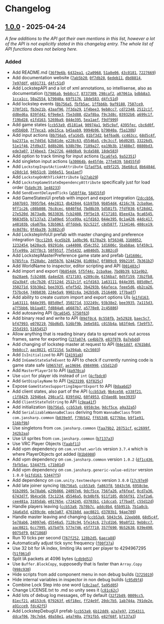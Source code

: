 
# Changelog

## [1.0.0] - 2025-04-24

_A few additions to the API got their own mentions in this list, however a lot of the API is not explicitly stated in this changelog entry. The whole list of API functions does not belong here._

### Added

- Add README.md ([`36f9e6b`](https://github.com/JanSharp/VRCLockstep/commit/36f9e6b4c3d6822755591f9a1a22896b1c247970), [`6432ea1`](https://github.com/JanSharp/VRCLockstep/commit/6432ea11258f1d66fa1e146b7e71288e2c5c1e64), [`c2a0968`](https://github.com/JanSharp/VRCLockstep/commit/c2a0968224c2edaf8c4ca5a79889f80f8a1e86f9), [`51a8e06`](https://github.com/JanSharp/VRCLockstep/commit/51a8e06c62e861b7d7ca5aad36a712228952b1a6), [`43c0181`](https://github.com/JanSharp/VRCLockstep/commit/43c01813755be8690408bfe59ef070d8dec22bb6), [`7227669`](https://github.com/JanSharp/VRCLockstep/commit/72276696ca7bc1e72c95a47b16d557c376aa5c7f))
- Add documentation website ([`7ab5b20`](https://github.com/JanSharp/VRCLockstep/commit/7ab5b2007947169b7245c28a1ca014af8aa510c2), [`0f7db28`](https://github.com/JanSharp/VRCLockstep/commit/0f7db282849d73d5305e5c5c96d6a59e704fd2d3), [`6edeb11`](https://github.com/JanSharp/VRCLockstep/commit/6edeb110f8a0a41cd73a983e74b5eb105c4ee073), [`dbd8814`](https://github.com/JanSharp/VRCLockstep/commit/dbd881412688517dda3ff8fd5cea97429118360f), [`7e97ddf`](https://github.com/JanSharp/VRCLockstep/commit/7e97ddf4956d62db109394901a8a66a8db9eb1fc), [`e691731`](https://github.com/JanSharp/VRCLockstep/commit/e6917311ac2be3f4e8ba163cdbf117e8f09d6bba), [`d4fc51d`](https://github.com/JanSharp/VRCLockstep/commit/d4fc51d4c75a9c6e159950ba6860c97324eb6f1a))
- Add LockstepAPI and a lot of xml annotations, so intellisense, also as documentation ([`57986ab`](https://github.com/JanSharp/VRCLockstep/commit/57986abc24f5a051b2e670f306e2ddd5d60949e1), [`9eb8cc7`](https://github.com/JanSharp/VRCLockstep/commit/9eb8cc7dc2a35ccb2544b707c3198c016159c8bc), [`8737309`](https://github.com/JanSharp/VRCLockstep/commit/8737309c31e684fbf23bfc81bfe1be48c7a879c6), [`298caf2`](https://github.com/JanSharp/VRCLockstep/commit/298caf2303d94b622450762eaa06a4de0c040a1d), [`a07061a`](https://github.com/JanSharp/VRCLockstep/commit/a07061a8a1faf3d38158a704a587383a6a5bc46c), [`bdbb8a3`](https://github.com/JanSharp/VRCLockstep/commit/bdbb8a36a295ddc53146179e29ed3355fdb9340a), [`1cca1cc`](https://github.com/JanSharp/VRCLockstep/commit/1cca1ccd432c0142898aaf0278453cd069a70f0b), [`50a2554`](https://github.com/JanSharp/VRCLockstep/commit/50a255446748c5659c68b1da6d383e513b733a41), [`b79040a`](https://github.com/JanSharp/VRCLockstep/commit/b79040a4c597d97a9ad2fd7b3cde06560ae31f27), [`69f5176`](https://github.com/JanSharp/VRCLockstep/commit/69f5176c3ed813327755e91b6b8439638d3358a1), [`18de583`](https://github.com/JanSharp/VRCLockstep/commit/18de583582c3793aca0a577ee9e8849084d6db8f), [`d4fc51d`](https://github.com/JanSharp/VRCLockstep/commit/d4fc51d4c75a9c6e159950ba6860c97324eb6f1a))
- Add lockstep events ([`0b756a5`](https://github.com/JanSharp/VRCLockstep/commit/0b756a5d3d0041e43a406284f12ff5beade4910a), [`fbfb5ac`](https://github.com/JanSharp/VRCLockstep/commit/fbfb5acfccb027d530d6a23eba95c9b9ef1e9fdd), [`1ffbb6b`](https://github.com/JanSharp/VRCLockstep/commit/1ffbb6bc295996b7e666f8eb03b671f39503fe94), [`9af9188`](https://github.com/JanSharp/VRCLockstep/commit/9af9188a37619a5b741e692b4aee6fa28372545d), [`7507ce9`](https://github.com/JanSharp/VRCLockstep/commit/7507ce94cd2c79ff2c0aa4000760c769d58e0bdf), [`370f2d1`](https://github.com/JanSharp/VRCLockstep/commit/370f2d12ae890316a532a35f6e9cf701ed4611b0), [`fb3e21b`](https://github.com/JanSharp/VRCLockstep/commit/fb3e21b41589fa10262cc8d13711140619701db6), [`43aaf96`](https://github.com/JanSharp/VRCLockstep/commit/43aaf96c6570778a61d8f26328b76422f5b60456), [`7f3da29`](https://github.com/JanSharp/VRCLockstep/commit/7f3da292f130b9b69b3dc7fda4d20d4aefb1e51d), [`1f4bee3`](https://github.com/JanSharp/VRCLockstep/commit/1f4bee3cd2c966106281855a3570cabd7a6a109a), [`9eb8cc7`](https://github.com/JanSharp/VRCLockstep/commit/9eb8cc7dc2a35ccb2544b707c3198c016159c8bc), [`cd72348`](https://github.com/JanSharp/VRCLockstep/commit/cd7234836099c3760fc4d9d3016706c08883cce7), [`2512c1f`](https://github.com/JanSharp/VRCLockstep/commit/2512c1ff2a11f22b5c1a1dbba770a318e3c39837), [`dd8ed6a`](https://github.com/JanSharp/VRCLockstep/commit/dd8ed6aeae4ee0d2ba162a4edc1f978bdcd0fc3d), [`839fd42`](https://github.com/JanSharp/VRCLockstep/commit/839fd42671af079c691ca803f0a5cdc66636568c), [`6f9e6e3`](https://github.com/JanSharp/VRCLockstep/commit/6f9e6e390a6cb426d1f2f188e22620a7a7112321), [`f5e3d88`](https://github.com/JanSharp/VRCLockstep/commit/f5e3d88cf6974ca7fbcbfb192e723fab9c13afe1), [`d2af8ba`](https://github.com/JanSharp/VRCLockstep/commit/d2af8ba8828d0ea43c829d093284a6eb2630ce7a), [`f9c3d8c`](https://github.com/JanSharp/VRCLockstep/commit/f9c3d8cf5f88a4415d70eef9b5876b5c9810042c), [`03932b0`](https://github.com/JanSharp/VRCLockstep/commit/03932b0e81cdce6f40287e716da104784bd9e450), [`a699c1f`](https://github.com/JanSharp/VRCLockstep/commit/a699c1f25040323b594f56046be3e027bb4a6333), [`f19bd28`](https://github.com/JanSharp/VRCLockstep/commit/f19bd28f469c971221a4229fb686190584325b5f), [`e1fd163`](https://github.com/JanSharp/VRCLockstep/commit/e1fd1635e5988d8c5b4fa2ae492afe8cc462a6c1), [`5269ba9`](https://github.com/JanSharp/VRCLockstep/commit/5269ba914e6055ccbf957caa1a44e06cba18eaae), [`044e395`](https://github.com/JanSharp/VRCLockstep/commit/044e3957f5bcd2ce21b0b24da3a5c700ab8ed41e), [`5ea1aef`](https://github.com/JanSharp/VRCLockstep/commit/5ea1aefa70577b19d4a245bf984f77a141570e81), [`f9df999`](https://github.com/JanSharp/VRCLockstep/commit/f9df999a573f4fd77bd06806cbbb1a2a51203b4d))
- Add game states ([`ccb53a9`](https://github.com/JanSharp/VRCLockstep/commit/ccb53a9d941710f2cfd076e552fede0b8736d51e), [`d5181a4`](https://github.com/JanSharp/VRCLockstep/commit/d5181a42ba17240edf874b76ba6adbf7ab88649f), [`90974a1`](https://github.com/JanSharp/VRCLockstep/commit/90974a196ee4a6f9cc740fc6fe4d5ece1081358d), [`9d5c9af`](https://github.com/JanSharp/VRCLockstep/commit/9d5c9afb67054680056a23bb05d2441e32452092), [`4395fec`](https://github.com/JanSharp/VRCLockstep/commit/4395fec65a6ac395a7bfd64c8ae2d0a8c1cfc37f), [`cbc6d0f`](https://github.com/JanSharp/VRCLockstep/commit/cbc6d0f9fe74bb3f0d45c034a88f8e2de46c1e3b), [`ed5b6b0`](https://github.com/JanSharp/VRCLockstep/commit/ed5b6b0a216cccb73158ae5f8d9e54adcf5593fc), [`7f7eca3`](https://github.com/JanSharp/VRCLockstep/commit/7f7eca3d47012c12773735daafd67c17ae21947c), [`ade15ca`](https://github.com/JanSharp/VRCLockstep/commit/ade15cadd2ab3984d33695b729e3e066e90167d2), [`b45aab9`](https://github.com/JanSharp/VRCLockstep/commit/b45aab9d8d62ac2ba910395f19ecb00fb65a6140), [`9994b96`](https://github.com/JanSharp/VRCLockstep/commit/9994b96967a603f16aba9732b845cc32f9ae95a2), [`b79040a`](https://github.com/JanSharp/VRCLockstep/commit/b79040a4c597d97a9ad2fd7b3cde06560ae31f27), [`f5a130b`](https://github.com/JanSharp/VRCLockstep/commit/f5a130b67d961bed81fa121a2af0b78f3f4ad275))
- Add input actions ([`0b756a5`](https://github.com/JanSharp/VRCLockstep/commit/0b756a5d3d0041e43a406284f12ff5beade4910a), [`efa16d5`](https://github.com/JanSharp/VRCLockstep/commit/efa16d55709be77177769fb19fa76c9202c9bfc1), [`81bf3d2`](https://github.com/JanSharp/VRCLockstep/commit/81bf3d2d1bd16baeda8fad2454e12ade51c7a1ca), [`b4f6ad6`](https://github.com/JanSharp/VRCLockstep/commit/b4f6ad69b3a2dcd03e31c7be248ea768b58911b0), [`cc463cc`](https://github.com/JanSharp/VRCLockstep/commit/cc463cc6918143730706dab98b5c230e6ec38477), [`68d5c4f`](https://github.com/JanSharp/VRCLockstep/commit/68d5c4f5b2c0ef554fdab26d34e224abca662d99), [`ba2371a`](https://github.com/JanSharp/VRCLockstep/commit/ba2371af24947a06c9d36d4fe9dfccebc26c3df8), [`ec7d45d`](https://github.com/JanSharp/VRCLockstep/commit/ec7d45d9488665ce178842a4e6b3207cc44e763a), [`b2b81de`](https://github.com/JanSharp/VRCLockstep/commit/b2b81dea9df6de8ffbcc21454d3f44c07fa65685), [`e228c63`](https://github.com/JanSharp/VRCLockstep/commit/e228c63a7ca430649ed9c5534940438c7b72e51b), [`d5546a5`](https://github.com/JanSharp/VRCLockstep/commit/d5546a5e6edb4b2fec560d602e0ee18746613532), [`c9c3ccf`](https://github.com/JanSharp/VRCLockstep/commit/c9c3ccf95ca8b354c934a3c94f273381806fcf2d), [`b6d0285`](https://github.com/JanSharp/VRCLockstep/commit/b6d0285b38e43be4682b3e59a5ca186f08a45607), [`33226d5`](https://github.com/JanSharp/VRCLockstep/commit/33226d57ff487a1eed658541a0a0c79f6d190512), [`51e1f46`](https://github.com/JanSharp/VRCLockstep/commit/51e1f46ee6b82506ff882f29f3a086b40d3f33d1), [`2fd9a37`](https://github.com/JanSharp/VRCLockstep/commit/2fd9a37440b1fd43fb7f2cf9228a828c5874ecb1), [`8d8b286`](https://github.com/JanSharp/VRCLockstep/commit/8d8b286ced33751b925ec0ec19df85cf0ec2b97f), [`b38b70e`](https://github.com/JanSharp/VRCLockstep/commit/b38b70e045d3dbff26d9896a7ba17cf0d70682f8), [`7189a27`](https://github.com/JanSharp/VRCLockstep/commit/7189a27c64bd64d53be4ca3e2d01506544dddd0c), [`ea19b3b`](https://github.com/JanSharp/VRCLockstep/commit/ea19b3b30dec2f1eaa9cfddd3c95002c99daa172), [`1f488e7`](https://github.com/JanSharp/VRCLockstep/commit/1f488e702a7d9d1c0930022870f68748c6136a10), [`0880bd3`](https://github.com/JanSharp/VRCLockstep/commit/0880bd306d6e593bfa9817a175153b79b264eaae), [`ede3a07`](https://github.com/JanSharp/VRCLockstep/commit/ede3a07450d16d685a913dbd91485faa8d91addf), [`1f4bee3`](https://github.com/JanSharp/VRCLockstep/commit/1f4bee3cd2c966106281855a3570cabd7a6a109a), [`f3e2726`](https://github.com/JanSharp/VRCLockstep/commit/f3e2726b12bc268f404cbe37eebfa2ced8112470), [`448d8a9`](https://github.com/JanSharp/VRCLockstep/commit/448d8a9ff6fe35858e0eddf57b2eb82fc60c4a91), [`9cda588`](https://github.com/JanSharp/VRCLockstep/commit/9cda58812c1a2e708084c66ee8a5f4fca3ce6a92), [`18de583`](https://github.com/JanSharp/VRCLockstep/commit/18de583582c3793aca0a577ee9e8849084d6db8f))
- Add option to track timing for input actions ([`5ca6fe5`](https://github.com/JanSharp/VRCLockstep/commit/5ca6fe5e4d14c7232cd49d731fd09575a87c0cef), [`9a52351`](https://github.com/JanSharp/VRCLockstep/commit/9a523511218b0f1e2e04bc865c55e8f7622394cd))
- Add singleton input actions ([`a30064b`](https://github.com/JanSharp/VRCLockstep/commit/a30064bb86652db14020ffdac65797a63e127729), [`4e45fde`](https://github.com/JanSharp/VRCLockstep/commit/4e45fde97ff6015b45a9cc376d28ebddb8008c90), [`27fe839`](https://github.com/JanSharp/VRCLockstep/commit/27fe839f510f4f67cc80cc55bacf0b0097601dbe), [`58455fd`](https://github.com/JanSharp/VRCLockstep/commit/58455fda9692624fac3c215332acc7819ab62cb0))
- Add `LockstepInputActionAttribute` ([`1fadf54`](https://github.com/JanSharp/VRCLockstep/commit/1fadf545f2d3a535061224cde15b98834af4bb58), [`ed9f225`](https://github.com/JanSharp/VRCLockstep/commit/ed9f225e069452294d1078a92d1e66b37825a675), [`36e68cd`](https://github.com/JanSharp/VRCLockstep/commit/36e68cd20c377dba93d32f23ec2ed6bc72129889), [`8b6484d`](https://github.com/JanSharp/VRCLockstep/commit/8b6484dbb98232043662d7931eeaa9880497ab1d), [`e28dc1d`](https://github.com/JanSharp/VRCLockstep/commit/e28dc1d944d651e8cbf509b5353495e1d7130c35), [`94b51c0`](https://github.com/JanSharp/VRCLockstep/commit/94b51c099396c10169356140b1ccdb3d4d4b10f2), [`1b66e51`](https://github.com/JanSharp/VRCLockstep/commit/1b66e51a89710d1e1c25ba987db4121186dbaae7), [`5ea1aef`](https://github.com/JanSharp/VRCLockstep/commit/5ea1aefa70577b19d4a245bf984f77a141570e81))
- Add `LockstepOnNthTickAttribute` ([`e27ab29`](https://github.com/JanSharp/VRCLockstep/commit/e27ab29eb67148f854cd1a04ddaa8c01e66396ea))
- Add `LockstepGameStateDependencyAttribute` specifically just for load order ([`5da9c39`](https://github.com/JanSharp/VRCLockstep/commit/5da9c393e523bc05eaf7e9629b26379fcae639af), [`1e48233`](https://github.com/JanSharp/VRCLockstep/commit/1e48233dd2dd8f05cc3452e80c759b24cc62e304))
- Add `SendEventDelayedTicks` ([`a50ff4e`](https://github.com/JanSharp/VRCLockstep/commit/a50ff4e223a6ae44a175327075b2e0e8d012425b), [`58455fd`](https://github.com/JanSharp/VRCLockstep/commit/58455fda9692624fac3c215332acc7819ab62cb0))
- Add GameStatesUI prefab with import and export integration ([`2dccb56`](https://github.com/JanSharp/VRCLockstep/commit/2dccb56643c4d32ef3594e7de4572be63e25a8d7), [`1607b93`](https://github.com/JanSharp/VRCLockstep/commit/1607b938f7c532638c61d21e44d96de070060113), [`7095fb4`](https://github.com/JanSharp/VRCLockstep/commit/7095fb49912058463af105956c4d37b796565053), [`44e2813`](https://github.com/JanSharp/VRCLockstep/commit/44e2813d4b587640e1c2ec599b6a9543fcbb4e05), [`db42044`](https://github.com/JanSharp/VRCLockstep/commit/db42044e8fb910eb1c3a2bbe3b4359c96438c491), [`61b97b9`](https://github.com/JanSharp/VRCLockstep/commit/61b97b987d6373ccc73e7ed3750d41d16ffcb3cd), [`9b854d4`](https://github.com/JanSharp/VRCLockstep/commit/9b854d43a0f73e28806ed26cf937b851e22e168d), [`4216c78`](https://github.com/JanSharp/VRCLockstep/commit/4216c78220aad98b7f9c79153371fd2b3f0fe2ea), [`2cba9ae`](https://github.com/JanSharp/VRCLockstep/commit/2cba9aec845e8a5770f9bc7b402968da2e6f5477), [`9ff1c26`](https://github.com/JanSharp/VRCLockstep/commit/9ff1c260366283382c53ce5c692c70c77b031a4b), [`c08b808`](https://github.com/JanSharp/VRCLockstep/commit/c08b8084d80add2596a90d4397703ddd52038245), [`76c8cec`](https://github.com/JanSharp/VRCLockstep/commit/76c8cec8184a9bca767d9cf9e69754ba7ff5d9d4), [`6040f6d`](https://github.com/JanSharp/VRCLockstep/commit/6040f6d911dfaf17b1ba3a9dea111555395aae23), [`7bd8b39`](https://github.com/JanSharp/VRCLockstep/commit/7bd8b3969cf731b43a74cb15390fe3b371da532b), [`5d581f5`](https://github.com/JanSharp/VRCLockstep/commit/5d581f59491837d5b51e680f224adea9260240a6), [`7fdf030`](https://github.com/JanSharp/VRCLockstep/commit/7fdf030a497a2f4f928b0dbc504c139cf62e479e), [`6f28d42`](https://github.com/JanSharp/VRCLockstep/commit/6f28d42d64cccb31afa9f9146cba757ae0a958fb), [`27e520d`](https://github.com/JanSharp/VRCLockstep/commit/27e520da3814431949db0ecfd1bafc89a5738071), [`3673adb`](https://github.com/JanSharp/VRCLockstep/commit/3673adb5e3e58e79ed5d31d14dcfb64a06e1d7cf), [`9633036`](https://github.com/JanSharp/VRCLockstep/commit/96330366733aebed2d3b228b045d45c3747b59f3), [`fcb2408`](https://github.com/JanSharp/VRCLockstep/commit/fcb24082b76a9032174da09eaa3bbafa7e6ec43a), [`f9f5e19`](https://github.com/JanSharp/VRCLockstep/commit/f9f5e19907c48bba17755bb89df756eac1f672f4), [`4717103`](https://github.com/JanSharp/VRCLockstep/commit/47171031b0bf8026c747370d6211cd6ee75952b7), [`85ee43a`](https://github.com/JanSharp/VRCLockstep/commit/85ee43a2b122fe0c3beecd05a5c0e28cc2892138), [`9ca6545`](https://github.com/JanSharp/VRCLockstep/commit/9ca6545a68c47b2f7ad2bf755db11428e2b0484e), [`9683d5b`](https://github.com/JanSharp/VRCLockstep/commit/9683d5b2a7674689e361fb6e1a8da60d8433215c), [`b7137a3`](https://github.com/JanSharp/VRCLockstep/commit/b7137a3540e846ee442e11114f6bee69ee1d3849), [`27a09ed`](https://github.com/JanSharp/VRCLockstep/commit/27a09ed6e09bcce36eb6e785e9a0bad06a6e3d06), [`5fce99a`](https://github.com/JanSharp/VRCLockstep/commit/5fce99a6247716043d4feb302d1fe534204b2d92), [`e1fd163`](https://github.com/JanSharp/VRCLockstep/commit/e1fd1635e5988d8c5b4fa2ae492afe8cc462a6c1), [`044e395`](https://github.com/JanSharp/VRCLockstep/commit/044e3957f5bcd2ce21b0b24da3a5c700ab8ed41e), [`0c1a420`](https://github.com/JanSharp/VRCLockstep/commit/0c1a4206d44cb3340b8394e81c8a2df226c8a118), [`44dc417`](https://github.com/JanSharp/VRCLockstep/commit/44dc417aa551e9a01b11fd125346059a07323081), [`a48103b`](https://github.com/JanSharp/VRCLockstep/commit/a48103bd917a2f8c08c1c083385b25cd65236439), [`c6a07ba`](https://github.com/JanSharp/VRCLockstep/commit/c6a07ba31b5f82edcba8818e93aa0618c4a224a0), [`53b5063`](https://github.com/JanSharp/VRCLockstep/commit/53b5063612160386b6f0a7ce9c154a906ccb9bff), [`dffddeb`](https://github.com/JanSharp/VRCLockstep/commit/dffddebb7cf958c43e702a6e3854656dbda985d0), [`92c522f`](https://github.com/JanSharp/VRCLockstep/commit/92c522fa52f43d63784cfc5b7f335611671a5dbf), [`c8d587f`](https://github.com/JanSharp/VRCLockstep/commit/c8d587f056417bdce61f247a189e7d466423714a), [`7134146`](https://github.com/JanSharp/VRCLockstep/commit/71341468ed5e58ff35435093ad8f2557346fa062), [`408ce19`](https://github.com/JanSharp/VRCLockstep/commit/408ce194591ad04c5f604764683c113802d4bb8a), [`4c0d78c`](https://github.com/JanSharp/VRCLockstep/commit/4c0d78cd7a5fe750590f041235ecaa4d71c87414), [`9f4ba39`](https://github.com/JanSharp/VRCLockstep/commit/9f4ba39a9c4881a59c8065a9a1487546152db889), [`3c882cd`](https://github.com/JanSharp/VRCLockstep/commit/3c882cd372ac408d989c1bfb0476049f99bda2b4))
- Add LockstepInfoUI prefab with master changing and preference integration ([`9cc12b9`](https://github.com/JanSharp/VRCLockstep/commit/9cc12b98c1ac1c55f4161936f9931485af577026), [`4ce5b28`](https://github.com/JanSharp/VRCLockstep/commit/4ce5b28400bb7d977dd91644e2ce258f39de3fde), [`1a9bc96`](https://github.com/JanSharp/VRCLockstep/commit/1a9bc967e25b4f824c2e51ef6f51c17f83bd6137), [`0170a29`](https://github.com/JanSharp/VRCLockstep/commit/0170a29b3a1402142ba3105c14d92a374f0fec83), [`bf56348`](https://github.com/JanSharp/VRCLockstep/commit/bf563487d5ff68dd1b189f284d3036c84db1e3ab), [`3160052`](https://github.com/JanSharp/VRCLockstep/commit/3160052368cef1e8dae542e9bc04d341b3e9045b), [`1232454`](https://github.com/JanSharp/VRCLockstep/commit/123245404e00a11c8c13d7aedae9a80163594d17), [`b420ac6`](https://github.com/JanSharp/VRCLockstep/commit/b420ac69b7791d01858015d3be420973ed81012b), [`89291de`](https://github.com/JanSharp/VRCLockstep/commit/89291de391e707c15b8e2b72a3490c6cf2957c75), [`ca44008`](https://github.com/JanSharp/VRCLockstep/commit/ca44008a7de2038e012de1268af4df8278f792c7), [`d54c352`](https://github.com/JanSharp/VRCLockstep/commit/d54c35230fc34c0ef177e9db2450f303ff1e7d8c), [`1d1606c`](https://github.com/JanSharp/VRCLockstep/commit/1d1606c109e6ebec8786b6c49b5ebdc5ec8d04bd), [`5bab8ae`](https://github.com/JanSharp/VRCLockstep/commit/5bab8ae7a2f7e00c288e7c9f3c5f52596cbb40fc), [`bf459c1`](https://github.com/JanSharp/VRCLockstep/commit/bf459c1c749eb56eeecc4aa7ee46eb79ba14faa9), [`5fce99a`](https://github.com/JanSharp/VRCLockstep/commit/5fce99a6247716043d4feb302d1fe534204b2d92), [`2d7f8c3`](https://github.com/JanSharp/VRCLockstep/commit/2d7f8c320b7df31852793761f1ce0f5c4bf25ed0), [`50f051f`](https://github.com/JanSharp/VRCLockstep/commit/50f051fb90c41c2c8a588767384f8ee48d6640ca), [`7fe5432`](https://github.com/JanSharp/VRCLockstep/commit/7fe543262868a03658a7014d7af5fb4a9b8365b3), [`a4840d5`](https://github.com/JanSharp/VRCLockstep/commit/a4840d5e0b9b576963bc3b2928e591ebcf84c759), [`3c882cd`](https://github.com/JanSharp/VRCLockstep/commit/3c882cd372ac408d989c1bfb0476049f99bda2b4))
- Add LockstepMasterPreference game state and prefab ([`1d1606c`](https://github.com/JanSharp/VRCLockstep/commit/1d1606c109e6ebec8786b6c49b5ebdc5ec8d04bd), [`b785fca`](https://github.com/JanSharp/VRCLockstep/commit/b785fca3ea2579b34442f0a00cdb2088900cc5ba), [`f520abc`](https://github.com/JanSharp/VRCLockstep/commit/f520abc71c87bb7f9b54c430244c8ab4597673cb), [`2dd5b76`](https://github.com/JanSharp/VRCLockstep/commit/2dd5b76aedc8d4dcf3fc314b42fc543d10ce49ad), [`b244294`](https://github.com/JanSharp/VRCLockstep/commit/b244294ef2a34f55876fca98e1e0b1230556b0b5), [`81d69a7`](https://github.com/JanSharp/VRCLockstep/commit/81d69a7f01ad83e7b31082c002d7f23bd3931d21), [`0f809c0`](https://github.com/JanSharp/VRCLockstep/commit/0f809c0ce43b558d1b15b8a5093a0d029b6051ad), [`99b219f`](https://github.com/JanSharp/VRCLockstep/commit/99b219f5be2ba7b12e02985e0c686f24b551b113), [`7b361b2`](https://github.com/JanSharp/VRCLockstep/commit/7b361b2ff5f9f01cc350aafedb97729278a34748))
- Add WorldName to inspector, editor scripting and API ([`001403c`](https://github.com/JanSharp/VRCLockstep/commit/001403c440742411a6872aae869f0ce1f75816b9))
- Add import and export ([`9b854d4`](https://github.com/JanSharp/VRCLockstep/commit/9b854d43a0f73e28806ed26cf937b851e22e168d), [`5f5f44c`](https://github.com/JanSharp/VRCLockstep/commit/5f5f44cb69dc48273e61abcaa335deb5ccc445b3), [`2cba9ae`](https://github.com/JanSharp/VRCLockstep/commit/2cba9aec845e8a5770f9bc7b402968da2e6f5477), [`7bd8b39`](https://github.com/JanSharp/VRCLockstep/commit/7bd8b3969cf731b43a74cb15390fe3b371da532b), [`b31e9b2`](https://github.com/JanSharp/VRCLockstep/commit/b31e9b29549b4e2c7f81362a38bce5b061fd6f51), [`0a28ae6`](https://github.com/JanSharp/VRCLockstep/commit/0a28ae68b3f434cb14bbd3797f001067712a0de8), [`fcb2408`](https://github.com/JanSharp/VRCLockstep/commit/fcb24082b76a9032174da09eaa3bbafa7e6ec43a), [`da4ed20`](https://github.com/JanSharp/VRCLockstep/commit/da4ed2065bd18816046abf865f0795b22baeb51b), [`4717103`](https://github.com/JanSharp/VRCLockstep/commit/47171031b0bf8026c747370d6211cd6ee75952b7), [`e289cde`](https://github.com/JanSharp/VRCLockstep/commit/e289cdee17279bce713ed2c9a69d935071d4a9f0), [`6156ba7`](https://github.com/JanSharp/VRCLockstep/commit/6156ba7367b2ca22b5ef6817a38a34928d1da630), [`0d5f159`](https://github.com/JanSharp/VRCLockstep/commit/0d5f1596126237df47034e56923856d3eac33eeb), [`73b2fb8`](https://github.com/JanSharp/VRCLockstep/commit/73b2fb827901b8c69ac08d43303590cb2e8e7883), [`d2a3b4f`](https://github.com/JanSharp/VRCLockstep/commit/d2a3b4f3603f3c48299c92747a9bbaa5fd9ee546), [`c6c7b20`](https://github.com/JanSharp/VRCLockstep/commit/c6c7b204b326d9fa65b588e79f16af46de2f0431), [`d72124d`](https://github.com/JanSharp/VRCLockstep/commit/d72124d5aaeed1ba077980cddcf429b408168d44), [`2512c1f`](https://github.com/JanSharp/VRCLockstep/commit/2512c1ff2a11f22b5c1a1dbba770a318e3c39837), [`e1fd163`](https://github.com/JanSharp/VRCLockstep/commit/e1fd1635e5988d8c5b4fa2ae492afe8cc462a6c1), [`1a63111`](https://github.com/JanSharp/VRCLockstep/commit/1a631113145c7988d96af53df7dcca1e3731c85c), [`044e395`](https://github.com/JanSharp/VRCLockstep/commit/044e3957f5bcd2ce21b0b24da3a5c700ab8ed41e), [`885d0ef`](https://github.com/JanSharp/VRCLockstep/commit/885d0ef5333a3f994fb296057aab1ee72b7ff31d), [`350271d`](https://github.com/JanSharp/VRCLockstep/commit/350271d470ea460ddb340d8a992c9f2213240c10), [`93b38e2`](https://github.com/JanSharp/VRCLockstep/commit/93b38e2fbfa70b483064b227d7bf20f24edfe744), [`bee3935`](https://github.com/JanSharp/VRCLockstep/commit/bee39357df95022ed41bce86967a397205e2bcef), [`efef5d2`](https://github.com/JanSharp/VRCLockstep/commit/efef5d2635ae562b9ca5ac1e3262b8917d282887), [`3b4293b`](https://github.com/JanSharp/VRCLockstep/commit/3b4293bc52c5f3974339257dcfb36f5ac7857e32), [`64afeca`](https://github.com/JanSharp/VRCLockstep/commit/64afecababac5b1626c64477e26e6d6c7f213bb8), [`feee5d6`](https://github.com/JanSharp/VRCLockstep/commit/feee5d64bac10e02ffe722f1680a8e0efec632cb), [`eb2ca26`](https://github.com/JanSharp/VRCLockstep/commit/eb2ca26ccae75a3906c37a1ccab1fd530f7f74e7), [`f57bc64`](https://github.com/JanSharp/VRCLockstep/commit/f57bc64021de7f901098169f273a7abda308d096), [`740b030`](https://github.com/JanSharp/VRCLockstep/commit/740b0306e4f6efb43424f9b604791377b87347e8), [`224e5a9`](https://github.com/JanSharp/VRCLockstep/commit/224e5a9754d393cecf89b55c526cdb2762580efa), [`9902c6a`](https://github.com/JanSharp/VRCLockstep/commit/9902c6ae932592f85f7470d0abe13f5f14b366c7), [`342b5d6`](https://github.com/JanSharp/VRCLockstep/commit/342b5d62c14392d9c30fd4816b5862e5fd79f2e3), [`2516400`](https://github.com/JanSharp/VRCLockstep/commit/251640055fe93951e722430182a84980226681fc), [`1f7badf`](https://github.com/JanSharp/VRCLockstep/commit/1f7badf5a51bcc81355939344234482d58daa4d4))
- Add ability to create custom import and export options UIs ([`e1fd163`](https://github.com/JanSharp/VRCLockstep/commit/e1fd1635e5988d8c5b4fa2ae492afe8cc462a6c1), [`1a63111`](https://github.com/JanSharp/VRCLockstep/commit/1a631113145c7988d96af53df7dcca1e3731c85c), [`044e395`](https://github.com/JanSharp/VRCLockstep/commit/044e3957f5bcd2ce21b0b24da3a5c700ab8ed41e), [`885d0ef`](https://github.com/JanSharp/VRCLockstep/commit/885d0ef5333a3f994fb296057aab1ee72b7ff31d), [`350271d`](https://github.com/JanSharp/VRCLockstep/commit/350271d470ea460ddb340d8a992c9f2213240c10), [`332249c`](https://github.com/JanSharp/VRCLockstep/commit/332249c95d78e4188c94483000fa85775be57563), [`93b38e2`](https://github.com/JanSharp/VRCLockstep/commit/93b38e2fbfa70b483064b227d7bf20f24edfe744), [`bee3935`](https://github.com/JanSharp/VRCLockstep/commit/bee39357df95022ed41bce86967a397205e2bcef), [`7a115d3`](https://github.com/JanSharp/VRCLockstep/commit/7a115d3041cc1bbdf605ec03c32d0ba211d202b7), [`a7f5bb6`](https://github.com/JanSharp/VRCLockstep/commit/a7f5bb6481af3bcd476583155135e12cc3e7c604), [`bb1aa07`](https://github.com/JanSharp/VRCLockstep/commit/bb1aa0756f1f7a6fbbeddd87c67389e0e67affb0), [`fd884a0`](https://github.com/JanSharp/VRCLockstep/commit/fd884a045e7a9118ced6cb878b6a55cf19f5cb1b), [`a6687b7`](https://github.com/JanSharp/VRCLockstep/commit/a6687b700b99f7a1b2502a203643d13b07d579e4), [`a5778e0`](https://github.com/JanSharp/VRCLockstep/commit/a5778e07cfd883b73f43acca901934131b2b4c63), [`2c45886`](https://github.com/JanSharp/VRCLockstep/commit/2c45886d421e1301856300f67e683c99e62ddebe))
- Add autosaving API ([`9ca6545`](https://github.com/JanSharp/VRCLockstep/commit/9ca6545a68c47b2f7ad2bf755db11428e2b0484e), [`5750f63`](https://github.com/JanSharp/VRCLockstep/commit/5750f63f012a354a867136e9c0c9b37283142c54))
- Add binary read and write to API ([`09df0c4`](https://github.com/JanSharp/VRCLockstep/commit/09df0c431e4784e83a1660aa5838e3fc5df3f2c8), [`8c558fb`](https://github.com/JanSharp/VRCLockstep/commit/8c558fb5b8ebe6aae7bc4a6a3ca9fcf9a095adf1), [`3e52928`](https://github.com/JanSharp/VRCLockstep/commit/3e52928704307f43edf79b9521500700d9e6ec83), [`baec5c7`](https://github.com/JanSharp/VRCLockstep/commit/baec5c7f0eae2934603e3c8743219126da4fb96a), [`bf47993`](https://github.com/JanSharp/VRCLockstep/commit/bf4799345a049a380a6a256508f86a0a9c9b431f), [`e070219`](https://github.com/JanSharp/VRCLockstep/commit/e0702193c23747cbb610ddb06fd0ab1c1e902be7), [`76bd6d5`](https://github.com/JanSharp/VRCLockstep/commit/76bd6d597785975eae207ea5ef9eb00ae4f02cb0), [`516bf9b`](https://github.com/JanSharp/VRCLockstep/commit/516bf9b7be7bf01ff0e3923c6da2d0c32b1bb9b1), [`3e6e581`](https://github.com/JanSharp/VRCLockstep/commit/3e6e58152859de2d1274645b2b25393953b27f2c), [`c015b4a`](https://github.com/JanSharp/VRCLockstep/commit/c015b4aba342ec31e5351b8a883438795326258a), [`b83f4e6`](https://github.com/JanSharp/VRCLockstep/commit/b83f4e606a8d7453ba4bbf89f0fcf1fe0ec01066), [`f3e9f57`](https://github.com/JanSharp/VRCLockstep/commit/f3e9f57070013a06a03b5225666907ad10a544db), [`255d193`](https://github.com/JanSharp/VRCLockstep/commit/255d193e9aaefe5910db6cd41a3b8c31dd2c289c), [`5165452`](https://github.com/JanSharp/VRCLockstep/commit/516545290dcea4e1226be3193600ddb7936ac27f))
- Allow anything that is reading binary data to spread work out across frames, same for exporting ([`137a074`](https://github.com/JanSharp/VRCLockstep/commit/137a074e829e5c437f12ea5d2aa2c1de6d58f937), [`ce4bb79`](https://github.com/JanSharp/VRCLockstep/commit/ce4bb795acbedc8b520c48e04cb8bd35499bae3d), [`e83f979`](https://github.com/JanSharp/VRCLockstep/commit/e83f979b840230bad02b16a68d45eed8eb87d85b), [`8a7ebdd`](https://github.com/JanSharp/VRCLockstep/commit/8a7ebdd0dab76c1e629c964a9a88dc3c61f30afe))
- Add changing of lockstep master at request to API ([`04e1dd7`](https://github.com/JanSharp/VRCLockstep/commit/04e1dd77e62c0366ee3d8cd15b0829fd923de7a7), [`4761b8d`](https://github.com/JanSharp/VRCLockstep/commit/4761b8d1e7203b08b2f82dfe11e3866c725daebd), [`9eb8cc7`](https://github.com/JanSharp/VRCLockstep/commit/9eb8cc7dc2a35ccb2544b707c3198c016159c8bc), [`aac0821`](https://github.com/JanSharp/VRCLockstep/commit/aac08215db1e0c95f8f1b560cbcafdfa27589081), [`e57215d`](https://github.com/JanSharp/VRCLockstep/commit/e57215d0ad8e6c52a5c779a494160b02d079f287), [`5a394ab`](https://github.com/JanSharp/VRCLockstep/commit/5a394abe672016f6564fa99e7d5b04685f72ae9e), [`e2c5603`](https://github.com/JanSharp/VRCLockstep/commit/e2c56033d5fda68f9f3e5b9cb395424e2ab28e9e))
- Add `IsInitialized` to API ([`24191ab`](https://github.com/JanSharp/VRCLockstep/commit/24191ab6420e2e41130fc7d778bb006c847b28f2))
- Add `InGameStateSafeEvent` to API to check if currently running code is game state safe ([`d9657df`](https://github.com/JanSharp/VRCLockstep/commit/d9657dfb02feda8dcd0af91e690076cb3e02cd23), [`ae19694`](https://github.com/JanSharp/VRCLockstep/commit/ae19694ff47562f68c4a55df0490208999a2f486), [`d984990`](https://github.com/JanSharp/VRCLockstep/commit/d984990ed09c2ace0f2d8e4193e9b565da04c8bc), [`c55d12d`](https://github.com/JanSharp/VRCLockstep/commit/c55d12d3fe67bc7a57d7214fe3f5b71130bdfcea))
- Add `MasterPlayerId` to API ([`4a970ca`](https://github.com/JanSharp/VRCLockstep/commit/4a970ca2d542c800636913687dd0a7473ee83050))
- Use `uint` for player ids instead of `int` ([`4cfbdc0`](https://github.com/JanSharp/VRCLockstep/commit/4cfbdc0665fdb72738944980d0851bc95d91fd23))
- Add `GetDisplayName` to API ([`3423199`](https://github.com/JanSharp/VRCLockstep/commit/3423199dbbfce50253b75549f48ae6fb8406a055), [`63f825c`](https://github.com/JanSharp/VRCLockstep/commit/63f825cf33568b1ead347d6611f254189b57c68d))
- Expose `GameStatesSupportingImportExport` to API ([`0daa6d2`](https://github.com/JanSharp/VRCLockstep/commit/0daa6d297fa1b5952798f65474082df05d6f7e54))
- Add client states, also part of the API ([`ccb53a9`](https://github.com/JanSharp/VRCLockstep/commit/ccb53a9d941710f2cfd076e552fede0b8736d51e), [`9b4ce50`](https://github.com/JanSharp/VRCLockstep/commit/9b4ce5093561d6fb85e6774b6168617e3f0e61b9), [`e338f21`](https://github.com/JanSharp/VRCLockstep/commit/e338f2133b9ac298d2a1c49fdc706daad8bf9624), [`c1f8429`](https://github.com/JanSharp/VRCLockstep/commit/c1f84299ba5454e7e88db6c65bec8127d2b6661c), [`32946e4`](https://github.com/JanSharp/VRCLockstep/commit/32946e4156c6b714b049fb960a13361546a1ec8b), [`298caf2`](https://github.com/JanSharp/VRCLockstep/commit/298caf2303d94b622450762eaa06a4de0c040a1d), [`839fd42`](https://github.com/JanSharp/VRCLockstep/commit/839fd42671af079c691ca803f0a5cdc66636568c), [`60f4953`](https://github.com/JanSharp/VRCLockstep/commit/60f4953dbb66183a2e5dd11f8a44a1f962a7a144), [`d7daed8`](https://github.com/JanSharp/VRCLockstep/commit/d7daed8ca209d8ea34e67ff32d28bfe930e9cf0a), [`bee3935`](https://github.com/JanSharp/VRCLockstep/commit/bee39357df95022ed41bce86967a397205e2bcef))
- Add `ClientStateToString` to API ([`c9ea41f`](https://github.com/JanSharp/VRCLockstep/commit/c9ea41f91d2d5448459707f77dc7b24df0def01e))
- Add initialization ([`0b756a5`](https://github.com/JanSharp/VRCLockstep/commit/0b756a5d3d0041e43a406284f12ff5beade4910a), [`ccb53a9`](https://github.com/JanSharp/VRCLockstep/commit/ccb53a9d941710f2cfd076e552fede0b8736d51e), [`6958cbe`](https://github.com/JanSharp/VRCLockstep/commit/6958cbe56c417ad7c198dde1dedcbccc4274d08f), [`9dcf5ce`](https://github.com/JanSharp/VRCLockstep/commit/9dcf5ce1ca42b6665b155c6bcecdbfc7159466c1), [`a9a32a5`](https://github.com/JanSharp/VRCLockstep/commit/a9a32a5561fee09948ff681104678c3c3e12556e))
- Add `SerializableWannaBeClass` deriving from `WannaBeClass` from `com.jansharp.common` ([`b039e9f`](https://github.com/JanSharp/VRCLockstep/commit/b039e9fa5e0921d68037fe0ca93a5a409bd28e61), [`f79b542`](https://github.com/JanSharp/VRCLockstep/commit/f79b542e7438a72396e8343292127eee300a0048), [`ff653d8`](https://github.com/JanSharp/VRCLockstep/commit/ff653d87a8622803472a2b91dac2284743345736), [`62776be`](https://github.com/JanSharp/VRCLockstep/commit/62776bed15f6d27be38aa4ae4a4ce411b6845b99), [`b9f1e91`](https://github.com/JanSharp/VRCLockstep/commit/b9f1e91afe35e092942b278df6385e158feee2df), [`516bf9b`](https://github.com/JanSharp/VRCLockstep/commit/516bf9b7be7bf01ff0e3923c6da2d0c32b1bb9b1))
- Use singletons from `com.jansharp.common` ([`faa79b2`](https://github.com/JanSharp/VRCLockstep/commit/faa79b24831aa1e01bed6f0d2fc01b9e097ad637), [`20751cf`](https://github.com/JanSharp/VRCLockstep/commit/20751cf31013a13442e19d15454d0d45572f38c2), [`ec2699f`](https://github.com/JanSharp/VRCLockstep/commit/ec2699f2a38082f4194b44b6a4df0a3133f5250c), [`342b2aa`](https://github.com/JanSharp/VRCLockstep/commit/342b2aa1c3e2f53d36396b7d93369c3cf43d88a7))
- Use UI sprites from `com.jansharp.common` ([`b7137a3`](https://github.com/JanSharp/VRCLockstep/commit/b7137a3540e846ee442e11114f6bee69ee1d3849))
- Use VRC Player Objects ([`faabf11`](https://github.com/JanSharp/VRCLockstep/commit/faabf1123f2d4453e6ada8884be57aa1d27afbfc))
- Add vpm dependency on `com.vrchat.worlds` version `3.7.4` which is where PlayerObjects got added ([`01b6908`](https://github.com/JanSharp/VRCLockstep/commit/01b690840d5a4a0a28eb9e20aba5d28ecf42fb59))
- Add vpm dependency on `com.jansharp.common` version `1.0.2` ([`df1c436`](https://github.com/JanSharp/VRCLockstep/commit/df1c436dcc49b918f723f5f3227a7708a2753a91), [`fbfb5ac`](https://github.com/JanSharp/VRCLockstep/commit/fbfb5acfccb027d530d6a23eba95c9b9ef1e9fdd), [`53447f5`](https://github.com/JanSharp/VRCLockstep/commit/53447f5635194c119eb71734afd29399fcf16dcb), [`c71b01d`](https://github.com/JanSharp/VRCLockstep/commit/c71b01ddba58736c3372a99d2fb33470b4bb0240))
- Add vpm dependency on `com.jansharp.generic-value-editor` version `1.0.0` ([`e1fd163`](https://github.com/JanSharp/VRCLockstep/commit/e1fd1635e5988d8c5b4fa2ae492afe8cc462a6c1), [`53447f5`](https://github.com/JanSharp/VRCLockstep/commit/53447f5635194c119eb71734afd29399fcf16dcb))
- Add dependency on `com.unity.textmeshpro` version `3.0.0` ([`17c97e9`](https://github.com/JanSharp/VRCLockstep/commit/17c97e937cd14b4348107fd37379bbfeec3ce66f))
- Add late joiner syncing ([`0b756a5`](https://github.com/JanSharp/VRCLockstep/commit/0b756a5d3d0041e43a406284f12ff5beade4910a), [`ccb53a9`](https://github.com/JanSharp/VRCLockstep/commit/ccb53a9d941710f2cfd076e552fede0b8736d51e), [`fa863f8`](https://github.com/JanSharp/VRCLockstep/commit/fa863f82c068220d7a00bb73d1630c6d9650fa4f), [`5043c56`](https://github.com/JanSharp/VRCLockstep/commit/5043c56d07026cc10af106220b67eca04c04cbe0), [`6958cbe`](https://github.com/JanSharp/VRCLockstep/commit/6958cbe56c417ad7c198dde1dedcbccc4274d08f), [`91b2095`](https://github.com/JanSharp/VRCLockstep/commit/91b20951461b61dc3b79a2367169e7ced84f6117), [`5e78ab6`](https://github.com/JanSharp/VRCLockstep/commit/5e78ab656a3f818450841c83a0d34bbc2f789759), [`e29b866`](https://github.com/JanSharp/VRCLockstep/commit/e29b866379758ab4b1c8c9bdd87f41820d1a6892), [`24097e6`](https://github.com/JanSharp/VRCLockstep/commit/24097e6132640280797a27c9036f01018300bb31), [`9dcf5ce`](https://github.com/JanSharp/VRCLockstep/commit/9dcf5ce1ca42b6665b155c6bcecdbfc7159466c1), [`756fa26`](https://github.com/JanSharp/VRCLockstep/commit/756fa268145cc37c32959ee4f02657b5a3b1531c), [`af6feaf`](https://github.com/JanSharp/VRCLockstep/commit/af6feaf8d48ca5d66fba91b0130ec359438dd476), [`0cd7a36`](https://github.com/JanSharp/VRCLockstep/commit/0cd7a36d2063d45edf2af99b2e5be38f9be99792), [`6743d7f`](https://github.com/JanSharp/VRCLockstep/commit/6743d7f012e5216e5d9def21956cf87372c86d21), [`9b4ce50`](https://github.com/JanSharp/VRCLockstep/commit/9b4ce5093561d6fb85e6774b6168617e3f0e61b9), [`f3c1234`](https://github.com/JanSharp/VRCLockstep/commit/f3c1234b15a6ad132cd8c13e179071429e0831eb), [`d5546a5`](https://github.com/JanSharp/VRCLockstep/commit/d5546a5e6edb4b2fec560d602e0ee18746613532), [`0cb0bf6`](https://github.com/JanSharp/VRCLockstep/commit/0cb0bf65f58b0a4290544a46470879070b6ce6f1), [`911f105`](https://github.com/JanSharp/VRCLockstep/commit/911f1051efea998395f593a137eb11de3d5fe81c), [`db56f91`](https://github.com/JanSharp/VRCLockstep/commit/db56f9183345dd8253194834b2cca59d61b2812e), [`27ef2a6`](https://github.com/JanSharp/VRCLockstep/commit/27ef2a64c925457a217552747435637baed34118), [`cee481a`](https://github.com/JanSharp/VRCLockstep/commit/cee481a5dec8368d554c88de014b377eef82eb16), [`3185dab`](https://github.com/JanSharp/VRCLockstep/commit/3185dab5d4bb18bf8ea01def210acb4b73a3cbb9), [`e01765e`](https://github.com/JanSharp/VRCLockstep/commit/e01765eaea51aec6b3222f34e15145e8db2f309a), [`c724245`](https://github.com/JanSharp/VRCLockstep/commit/c724245afa6e608d5bbe26b348866b27abfe05d5), [`d3703b1`](https://github.com/JanSharp/VRCLockstep/commit/d3703b1b1febfa6a46a02e18f68a0ce5f90948fd), [`c1dcca5`](https://github.com/JanSharp/VRCLockstep/commit/c1dcca541c89d56d9f3d40117030cbf3058583a8), [`1f7badf`](https://github.com/JanSharp/VRCLockstep/commit/1f7badf5a51bcc81355939344234482d58daa4d4), [`c55d12d`](https://github.com/JanSharp/VRCLockstep/commit/c55d12d3fe67bc7a57d7214fe3f5b71130bdfcea))
- Handle players leaving ([`ccb53a9`](https://github.com/JanSharp/VRCLockstep/commit/ccb53a9d941710f2cfd076e552fede0b8736d51e), [`7b70b7c`](https://github.com/JanSharp/VRCLockstep/commit/7b70b7cbe509072b06b92abaeaf2e3c096c66f81), [`addc0b4`](https://github.com/JanSharp/VRCLockstep/commit/addc0b4c1719b5b1d8ee233a6fbfcf5d7175dcb6), [`65b951b`](https://github.com/JanSharp/VRCLockstep/commit/65b951b74d4536c86b447a70c773a6cc8af69bf9), [`7b1a0cb`](https://github.com/JanSharp/VRCLockstep/commit/7b1a0cb29394897dec20228f9e4874d598189506), [`34a6a5d`](https://github.com/JanSharp/VRCLockstep/commit/34a6a5dc617183d6676be5f3e88eef4961d96f0b), [`e289cde`](https://github.com/JanSharp/VRCLockstep/commit/e289cdee17279bce713ed2c9a69d935071d4a9f0), [`ede3a07`](https://github.com/JanSharp/VRCLockstep/commit/ede3a07450d16d685a913dbd91485faa8d91addf), [`4761b8d`](https://github.com/JanSharp/VRCLockstep/commit/4761b8d1e7203b08b2f82dfe11e3866c725daebd), [`aac0821`](https://github.com/JanSharp/VRCLockstep/commit/aac08215db1e0c95f8f1b560cbcafdfa27589081), [`d3703b1`](https://github.com/JanSharp/VRCLockstep/commit/d3703b1b1febfa6a46a02e18f68a0ce5f90948fd), [`94ae709`](https://github.com/JanSharp/VRCLockstep/commit/94ae70917a9ae180b2fa704444e34f63122db9c4))
- Handle master leaving and changing ([`ccb53a9`](https://github.com/JanSharp/VRCLockstep/commit/ccb53a9d941710f2cfd076e552fede0b8736d51e), [`5043c56`](https://github.com/JanSharp/VRCLockstep/commit/5043c56d07026cc10af106220b67eca04c04cbe0), [`22eeb08`](https://github.com/JanSharp/VRCLockstep/commit/22eeb0855d5b16c9f31dbfcf61fad2f3494ba1f2), [`68d5c4f`](https://github.com/JanSharp/VRCLockstep/commit/68d5c4f5b2c0ef554fdab26d34e224abca662d99), [`5e78ab6`](https://github.com/JanSharp/VRCLockstep/commit/5e78ab656a3f818450841c83a0d34bbc2f789759), [`24097e6`](https://github.com/JanSharp/VRCLockstep/commit/24097e6132640280797a27c9036f01018300bb31), [`d5546a5`](https://github.com/JanSharp/VRCLockstep/commit/d5546a5e6edb4b2fec560d602e0ee18746613532), [`7128c94`](https://github.com/JanSharp/VRCLockstep/commit/7128c946b74599c67c36a4203f9dfd8fc7e8817a), [`5fe14c6`](https://github.com/JanSharp/VRCLockstep/commit/5fe14c6a89a58fe84f30efa40bda794990c0eacf), [`27cd1b6`](https://github.com/JanSharp/VRCLockstep/commit/27cd1b6ac42625d5a3c34de46e60791553539449), [`90a8f22`](https://github.com/JanSharp/VRCLockstep/commit/90a8f22e0e685d8c3886403fb19c094ab510f358), [`9eb8cc7`](https://github.com/JanSharp/VRCLockstep/commit/9eb8cc7dc2a35ccb2544b707c3198c016159c8bc), [`aac0821`](https://github.com/JanSharp/VRCLockstep/commit/aac08215db1e0c95f8f1b560cbcafdfa27589081), [`6cc7995`](https://github.com/JanSharp/VRCLockstep/commit/6cc7995883b5450acd4be41eb3b3be413f63c8ad), [`a57b4f9`](https://github.com/JanSharp/VRCLockstep/commit/a57b4f98673e5095a7a7a652c6b5dbb0d7ef619a), [`577e746`](https://github.com/JanSharp/VRCLockstep/commit/577e74607198ada0cfe74ac476e27b1b5399d43c), [`e5f7710`](https://github.com/JanSharp/VRCLockstep/commit/e5f7710001b0e87ed13f56a8e9f41efabb318a7b), [`357f690`](https://github.com/JanSharp/VRCLockstep/commit/357f690b2d2c55ad2f92159ed04cbd07c857b510), [`9b52630`](https://github.com/JanSharp/VRCLockstep/commit/9b52630350d10f047bd771af6e0138ddbd676100), [`839e490`](https://github.com/JanSharp/VRCLockstep/commit/839e4900f256906416790fda4640b95c6a739b16), [`0075df9`](https://github.com/JanSharp/VRCLockstep/commit/0075df91f00d804a4a0dca8b63f64ef93a56f436), [`0471868`](https://github.com/JanSharp/VRCLockstep/commit/0471868ff9891726e6a04665355c44011763aa9e))
- Run 10 ticks per second ([`767f252`](https://github.com/JanSharp/VRCLockstep/commit/767f25245e7d80dcd5770f00cfc60658532b64bf), [`128b2d5`](https://github.com/JanSharp/VRCLockstep/commit/128b2d5be44fe9f4aa0087776b57215ae6d5d692), [`6aeca88`](https://github.com/JanSharp/VRCLockstep/commit/6aeca8833f8f30dfde8c9c3bd6c501b5719536d4))
- Automatically adjust tick sync frequency ([`f00f37a`](https://github.com/JanSharp/VRCLockstep/commit/f00f37aa3332cb9daca9ec4947d265fec0c622c1))
- Use 32 bit for IA index, limiting IAs sent per player to 4294967295 ([`51f061d`](https://github.com/JanSharp/VRCLockstep/commit/51f061db85aa46fd664116f31e253ba219ad4592))
- Split IA packets at 4096 bytes ([`cdb9d51`](https://github.com/JanSharp/VRCLockstep/commit/cdb9d51a3baf5ba3428e9f77032291f58dc7e556))
- Use `Buffer.BlockCopy`, supposedly that is faster than `Array.Copy` ([`998c930`](https://github.com/JanSharp/VRCLockstep/commit/998c930c32dcda51ea31248175a07492e1ca7f2a))
- Hide scripts from add component menu in non debug builds ([`3725019`](https://github.com/JanSharp/VRCLockstep/commit/37250191b3aa8d8cabc01bbe1ee4f878dbff5c99))
- Hide internal variables in inspector in non debug builds ([`c95d9f4`](https://github.com/JanSharp/VRCLockstep/commit/c95d9f470e14a5070e3f92ca082e6e4bc8de3013))
- Combine Lock Step into one word ([`c0c2aaf`](https://github.com/JanSharp/VRCLockstep/commit/c0c2aaff72c2affb8455ef0e289bea4c2fac7023), [`5a95d05`](https://github.com/JanSharp/VRCLockstep/commit/5a95d05cbb4bfb3f07fcf84d104d82c7d613f49e))
- Change LICENSE.txt to .md so unity sees it ([`c81c62c`](https://github.com/JanSharp/VRCLockstep/commit/c81c62cf0bbcd6aa1998915de6d0c718259d28c2))
- Add lots of debug log messages, off by default ([`32f2b49`](https://github.com/JanSharp/VRCLockstep/commit/32f2b494dd82b3d760bc4a6b80e0aae987182e3f), [`0009cc5`](https://github.com/JanSharp/VRCLockstep/commit/0009cc5f567c001b62f90b6468502e4400362ff9), [`81ecf21`](https://github.com/JanSharp/VRCLockstep/commit/81ecf2184c8f8050e618d7185863ad629a55fcdb), [`a8153c6`](https://github.com/JanSharp/VRCLockstep/commit/a8153c60df362c11596ef9533165abc5bcfdbeb1), [`079263f`](https://github.com/JanSharp/VRCLockstep/commit/079263f5da7fe33011661384669f56d872a87f03), [`e6f18ec`](https://github.com/JanSharp/VRCLockstep/commit/e6f18ec3d730c0f1bf88c3a5601e08d3bba2b325), [`ff24e9f`](https://github.com/JanSharp/VRCLockstep/commit/ff24e9f0f077808aa72a840fcc6d22ee75a4203a), [`20dc7b5`](https://github.com/JanSharp/VRCLockstep/commit/20dc7b594d73ebc2748575209c7b9cefc74698ae), [`1ab744a`](https://github.com/JanSharp/VRCLockstep/commit/1ab744a7c9bc6466395a978876d80f84e5d0a7ee), [`791de2e`](https://github.com/JanSharp/VRCLockstep/commit/791de2ed7044ab3d2b34beb5072bf877b95e1580), [`a91cce9`](https://github.com/JanSharp/VRCLockstep/commit/a91cce9f58115198b58114267150c38f5c680da2), [`fdc42f5`](https://github.com/JanSharp/VRCLockstep/commit/fdc42f5f2a4cf5f6ae8751d3cdf5010ed2672849))
- Add LockstepDebugUI prefab ([`ccb53a9`](https://github.com/JanSharp/VRCLockstep/commit/ccb53a9d941710f2cfd076e552fede0b8736d51e), [`6b12dd9`](https://github.com/JanSharp/VRCLockstep/commit/6b12dd985aa14c045dcb8dff6fd4da5ed8d37431), [`a2a7e97`](https://github.com/JanSharp/VRCLockstep/commit/a2a7e97effb473c574801d989e3484c664aa06f1), [`2354311`](https://github.com/JanSharp/VRCLockstep/commit/23543112430ef6fd4b9fbf846619a60735853808), [`ddcaf06`](https://github.com/JanSharp/VRCLockstep/commit/ddcaf06233f22f03b33067a1b8264ef41cd337bc), [`70c7eb4`](https://github.com/JanSharp/VRCLockstep/commit/70c7eb457b15d4ccccb5e168b25108f345802c0c), [`40a58e1`](https://github.com/JanSharp/VRCLockstep/commit/40a58e12d94f174683fc337f7a3604896966a842), [`a4a740a`](https://github.com/JanSharp/VRCLockstep/commit/a4a740a62c91baf732c24e910a2372301cf974b6), [`2f91fb5`](https://github.com/JanSharp/VRCLockstep/commit/2f91fb5862d15711fc748669d1b4cd1089a32e87), [`e82f68f`](https://github.com/JanSharp/VRCLockstep/commit/e82f68f0d7e330e657abf1c37529fd18487b71f5), [`b7137a3`](https://github.com/JanSharp/VRCLockstep/commit/b7137a3540e846ee442e11114f6bee69ee1d3849))

[1.0.0]: https://github.com/JanSharp/VRCLockstep/releases/tag/v1.0.0
